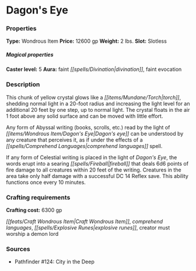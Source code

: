 ﻿---
Title: "Dagon's Eye"
Type: "Wondrous Item"
Price: "12600 gp"
Weight: "2 lbs."
Slot: "Slotless"
Caster level: "5"
Aura: "faint divination, faint evocation"
Description: |
  "This chunk of yellow crystal glows like a torch, shedding normal light in a 20-foot radius and increasing the light level for an additional 20 feet by one step, up to normal light. The crystal floats in the air 1 foot above any solid surface and can be moved with little effort.
  Any form of Abyssal writing (books, scrolls, etc.) read by the light of _Dagon's eye_ can be understood by any creature that perceives it, as if under the effects of a _comprehend languages_ spell.
  If any form of Celestial writing is placed in the light of _Dagon's Eye_, the words erupt into a searing fireball that deals 6d6 points of fire damage to all creatures within 20 feet of the writing. Creatures in the area take only half damage with a successful DC 14 Reflex save. This ability functions once every 10 minutes."
Crafting cost: "6300 gp"
Sources: "['Pathfinder #124: City in the Deep']"
---

# Dagon's Eye

### Properties

**Type:** Wondrous Item **Price:** 12600 gp **Weight:** 2 lbs. **Slot:** Slotless

##### Magical properties

**Caster level:** 5 **Aura:** faint _[[spells/Divination|divination]]_, faint evocation

### Description

This chunk of yellow crystal glows like a _[[items/Mundane/Torch|torch]]_, shedding normal light in a 20-foot radius and increasing the light level for an additional 20 feet by one step, up to normal light. The crystal floats in the air 1 foot above any solid surface and can be moved with little effort.

Any form of Abyssal writing (books, scrolls, etc.) read by the light of _[[items/Wondrous Item/Dagon's Eye|Dagon's eye]]_ can be understood by any creature that perceives it, as if under the effects of a _[[spells/Comprehend Languages|comprehend languages]]_ spell.

If any form of Celestial writing is placed in the light of _Dagon's Eye_, the words erupt into a searing _[[spells/Fireball|fireball]]_ that deals 6d6 points of fire damage to all creatures within 20 feet of the writing. Creatures in the area take only half damage with a successful DC 14 Reflex save. This ability functions once every 10 minutes.

### Crafting requirements

**Crafting cost:** 6300 gp

_[[feats/Craft Wondrous Item|Craft Wondrous Item]]_, _comprehend languages_, _[[spells/Explosive Runes|explosive runes]]_, creator must worship a demon lord

### Sources

* Pathfinder #124: City in the Deep